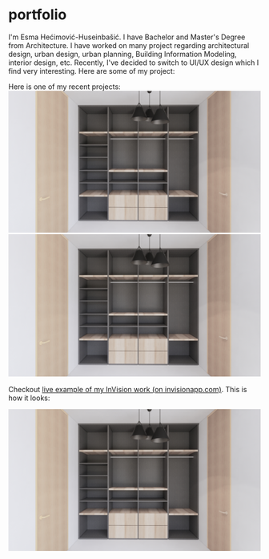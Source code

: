 # portfolio

I'm Esma Hećimović-Huseinbašić. I have Bachelor and Master's Degree from Architecture. I have worked on many project regarding architectural design, urban design, urban planning, Building Information Modeling, interior design, etc. Recently, I've decided to switch to UI/UX design which I find very interesting. Here are some of my project: 

Here is one of my recent projects:
![poz-5b.jpg](/img/poz-5b.jpg) ![poz-5b.jpg](/img/poz-5b.jpg)

Checkout [live example of my InVision work (on invisionapp.com)](https://esmaheimovihuseinbai762888.invisionapp.com/overview/Trannel-ck5i039fi08hl01adgoizw45a/screens?v=YsWUxV1ZUe8gma5fe9gQVA%3D%3D&linkshare=urlcopied). This is how it looks:

![poz-5b.jpg](/img/poz-5b.jpg)
